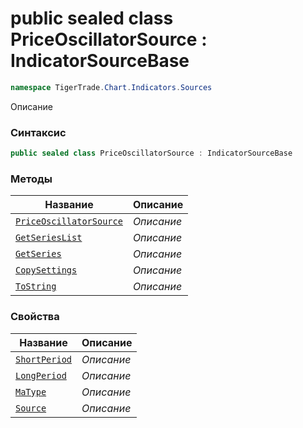 
# public sealed class PriceOscillatorSource : IndicatorSourceBase
```csharp
namespace TigerTrade.Chart.Indicators.Sources
```



Описание

### Синтаксис
```csharp
public sealed class PriceOscillatorSource : IndicatorSourceBase
```


### Методы
| Название | Описание |
| --- | --- |
| [`PriceOscillatorSource`](./PriceOscillatorSource.cs/Методы/PriceOscillatorSource.md) | *Описание* |
| [`GetSeriesList`](./PriceOscillatorSource.cs/Методы/GetSeriesList.md) | *Описание* |
| [`GetSeries`](./PriceOscillatorSource.cs/Методы/GetSeries.md) | *Описание* |
| [`CopySettings`](./PriceOscillatorSource.cs/Методы/CopySettings.md) | *Описание* |
| [`ToString`](./PriceOscillatorSource.cs/Методы/ToString.md) | *Описание* |

### Свойства
| Название | Описание |
| --- | --- |
| [`ShortPeriod`](./PriceOscillatorSource.cs/Свойства/ShortPeriod.md) | *Описание* |
| [`LongPeriod`](./PriceOscillatorSource.cs/Свойства/LongPeriod.md) | *Описание* |
| [`MaType`](./PriceOscillatorSource.cs/Свойства/MaType.md) | *Описание* |
| [`Source`](./PriceOscillatorSource.cs/Свойства/Source.md) | *Описание* |



